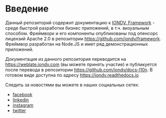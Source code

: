 # Введение

Данный репозиторий содержит документацию к [IONDV. Framework](https://iondv.com) - среде быстрой разработки бизнес приложений, 
в т.ч. визуальным способом. Фреймворк и его компоненты опубликованы под опенсорс лицензий Apache 2.0 в репозитории
 https://github.com/iondv/framework. Фреймвор разработан на Node.JS и имет ряд демонстрационных приложений.
 
Документация из данного репозитория переводится на https://weblate.iondv.com (вы можете принять участие) и публикуется после перевода в репозитории
https://github.com/iondv/docs-l10n. В готовом виде доступна по адресу https://iondv.readthedocs.io

Следить за новостями вы можете в наших социальных сетях:
* [facebook](https://www.facebook.com/iondv/)
* [linkedin](https://www.linkedin.com/company/iondv/)
* [instagram](https://www.instagram.com/iondv/)
* [twitter](https://twitter.com/ion_dv)
